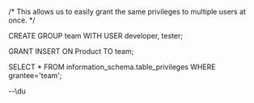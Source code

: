 
/*
This allows us to easily grant the same privileges to multiple users at once.
*/

CREATE GROUP team WITH USER developer, tester;

GRANT INSERT ON Product TO team;

SELECT * FROM information_schema.table_privileges WHERE grantee='team';

--\du